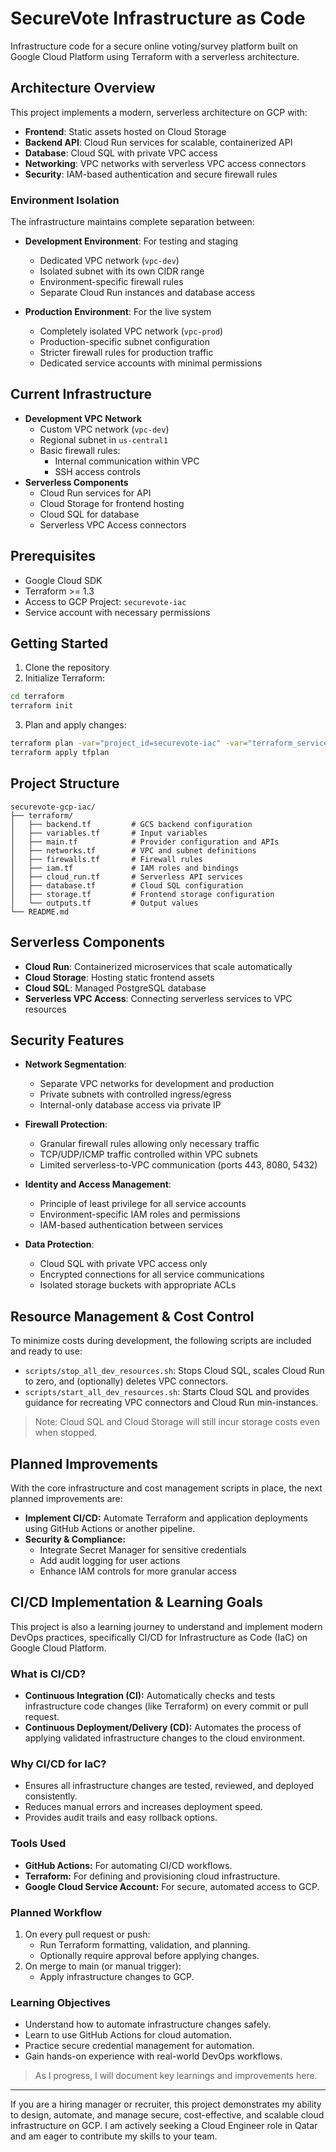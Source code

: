 # SecureVote Infrastructure as Code

Infrastructure code for a secure online voting/survey platform built on Google Cloud Platform using Terraform with a serverless architecture.

## Architecture Overview

This project implements a modern, serverless architecture on GCP with:

- **Frontend**: Static assets hosted on Cloud Storage
- **Backend API**: Cloud Run services for scalable, containerized API
- **Database**: Cloud SQL with private VPC access
- **Networking**: VPC networks with serverless VPC access connectors
- **Security**: IAM-based authentication and secure firewall rules

### Environment Isolation

The infrastructure maintains complete separation between:

- **Development Environment**: For testing and staging

  - Dedicated VPC network (`vpc-dev`)
  - Isolated subnet with its own CIDR range
  - Environment-specific firewall rules
  - Separate Cloud Run instances and database access

- **Production Environment**: For the live system
  - Completely isolated VPC network (`vpc-prod`)
  - Production-specific subnet configuration
  - Stricter firewall rules for production traffic
  - Dedicated service accounts with minimal permissions

## Current Infrastructure

- **Development VPC Network**
  - Custom VPC network (`vpc-dev`)
  - Regional subnet in `us-central1`
  - Basic firewall rules:
    - Internal communication within VPC
    - SSH access controls
- **Serverless Components**
  - Cloud Run services for API
  - Cloud Storage for frontend hosting
  - Cloud SQL for database
  - Serverless VPC Access connectors

## Prerequisites

- Google Cloud SDK
- Terraform >= 1.3
- Access to GCP Project: `securevote-iac`
- Service account with necessary permissions

## Getting Started

1. Clone the repository
2. Initialize Terraform:

```bash
cd terraform
terraform init
```

3. Plan and apply changes:

```bash
terraform plan -var="project_id=securevote-iac" -var="terraform_service_account_email=YOUR_SERVICE_ACCOUNT" -out=tfplan
terraform apply tfplan
```

## Project Structure

```
securevote-gcp-iac/
├── terraform/
│   ├── backend.tf         # GCS backend configuration
│   ├── variables.tf       # Input variables
│   ├── main.tf            # Provider configuration and APIs
│   ├── networks.tf        # VPC and subnet definitions
│   ├── firewalls.tf       # Firewall rules
│   ├── iam.tf             # IAM roles and bindings
│   ├── cloud_run.tf       # Serverless API services
│   ├── database.tf        # Cloud SQL configuration
│   ├── storage.tf         # Frontend storage configuration
│   └── outputs.tf         # Output values
└── README.md
```

## Serverless Components

- **Cloud Run**: Containerized microservices that scale automatically
- **Cloud Storage**: Hosting static frontend assets
- **Cloud SQL**: Managed PostgreSQL database
- **Serverless VPC Access**: Connecting serverless services to VPC resources

## Security Features

- **Network Segmentation**:

  - Separate VPC networks for development and production
  - Private subnets with controlled ingress/egress
  - Internal-only database access via private IP

- **Firewall Protection**:
  - Granular firewall rules allowing only necessary traffic
  - TCP/UDP/ICMP traffic controlled within VPC subnets
  - Limited serverless-to-VPC communication (ports 443, 8080, 5432)
- **Identity and Access Management**:

  - Principle of least privilege for all service accounts
  - Environment-specific IAM roles and permissions
  - IAM-based authentication between services

- **Data Protection**:
  - Cloud SQL with private VPC access only
  - Encrypted connections for all service communications
  - Isolated storage buckets with appropriate ACLs

## Resource Management & Cost Control

To minimize costs during development, the following scripts are included and ready to use:

- `scripts/stop_all_dev_resources.sh`: Stops Cloud SQL, scales Cloud Run to zero, and (optionally) deletes VPC connectors.
- `scripts/start_all_dev_resources.sh`: Starts Cloud SQL and provides guidance for recreating VPC connectors and Cloud Run min-instances.

> Note: Cloud SQL and Cloud Storage will still incur storage costs even when stopped.

## Planned Improvements

With the core infrastructure and cost management scripts in place, the next planned improvements are:

- **Implement CI/CD:** Automate Terraform and application deployments using GitHub Actions or another pipeline.
- **Security & Compliance:**
  - Integrate Secret Manager for sensitive credentials
  - Add audit logging for user actions
  - Enhance IAM controls for more granular access

## CI/CD Implementation & Learning Goals

This project is also a learning journey to understand and implement modern DevOps practices, specifically CI/CD for Infrastructure as Code (IaC) on Google Cloud Platform.

### What is CI/CD?

- **Continuous Integration (CI):** Automatically checks and tests infrastructure code changes (like Terraform) on every commit or pull request.
- **Continuous Deployment/Delivery (CD):** Automates the process of applying validated infrastructure changes to the cloud environment.

### Why CI/CD for IaC?

- Ensures all infrastructure changes are tested, reviewed, and deployed consistently.
- Reduces manual errors and increases deployment speed.
- Provides audit trails and easy rollback options.

### Tools Used

- **GitHub Actions:** For automating CI/CD workflows.
- **Terraform:** For defining and provisioning cloud infrastructure.
- **Google Cloud Service Account:** For secure, automated access to GCP.

### Planned Workflow

1. On every pull request or push:
   - Run Terraform formatting, validation, and planning.
   - Optionally require approval before applying changes.
2. On merge to main (or manual trigger):
   - Apply infrastructure changes to GCP.

### Learning Objectives

- Understand how to automate infrastructure changes safely.
- Learn to use GitHub Actions for cloud automation.
- Practice secure credential management for automation.
- Gain hands-on experience with real-world DevOps workflows.

> As I progress, I will document key learnings and improvements here.

---

If you are a hiring manager or recruiter, this project demonstrates my ability to design, automate, and manage secure, cost-effective, and scalable cloud infrastructure on GCP. I am actively seeking a Cloud Engineer role in Qatar and am eager to contribute my skills to your team.
